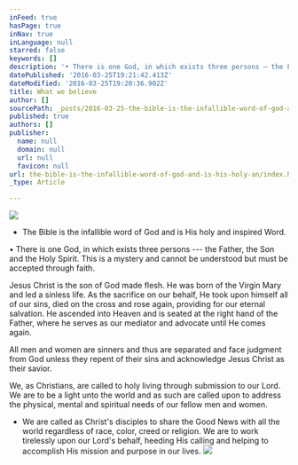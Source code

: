 ```yaml
---
inFeed: true
hasPage: true
inNav: true
inLanguage: null
starred: false
keywords: []
description: '• There is one God, in which exists three persons — the Father, the Son and the Holy Spirit. This is a mystery and cannot be understood but must be accepted through faith.'
datePublished: '2016-03-25T19:21:42.413Z'
dateModified: '2016-03-25T19:20:36.902Z'
title: What we believe
author: []
sourcePath: _posts/2016-03-25-the-bible-is-the-infallible-word-of-god-and-is-his-holy-an.md
published: true
authors: []
publisher:
  name: null
  domain: null
  url: null
  favicon: null
url: the-bible-is-the-infallible-word-of-god-and-is-his-holy-an/index.html
_type: Article

---
```

![](https://the-grid-user-content.s3-us-west-2.amazonaws.com/68a4861f-1862-4981-a38e-ab5b880b5cd8.jpg)

* The Bible is the infallible word of God and is His holy and inspired Word.  

• There is one God, in which exists three persons --- the Father, the Son and the Holy Spirit. This is a mystery and cannot be understood but must be accepted through faith.

Jesus Christ is the son of God made flesh. He was born of the Virgin Mary and led a sinless life. As the sacrifice on our behalf, He took upon himself all of our sins, died on the cross and rose again, providing for our eternal salvation. He ascended into Heaven and is seated at the right hand of the Father, where he serves as our mediator and advocate until He comes again.

All men and women are sinners and thus are separated and face judgment from God unless they repent of their sins and acknowledge Jesus Christ as their savior.

We, as Christians, are called to holy living through submission to our Lord. We are to be a light unto the world and as such are called upon to address the physical, mental and spiritual needs of our fellow men and women.

* We are called as Christ's disciples to share the Good News with all the world regardless of race, color, creed or religion. We are to work tirelessly upon our Lord's behalf, heeding His calling and helping to accomplish His mission and purpose in our lives.
![](https://the-grid-user-content.s3-us-west-2.amazonaws.com/3738ee46-9a14-4225-869f-14b7450e5593.jpg)